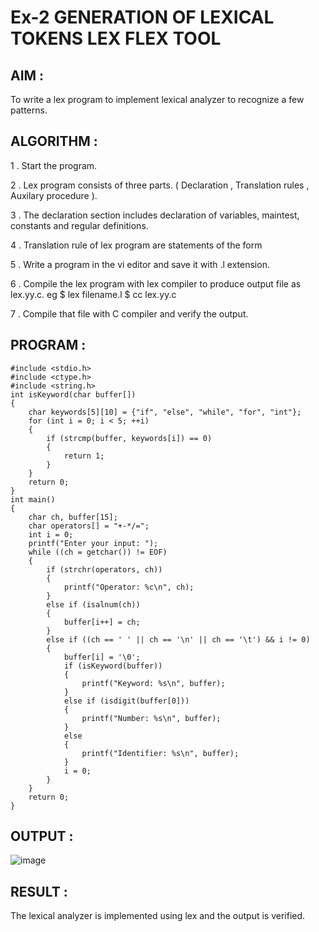 # Ex-2 GENERATION OF LEXICAL TOKENS LEX FLEX TOOL

## AIM :

To write a lex program to implement lexical analyzer to recognize a few patterns.

## ALGORITHM :

1 . Start the program.

2 . Lex program consists of three parts. ( Declaration , Translation rules , Auxilary procedure ).

3 . The declaration section includes declaration of variables, maintest, constants and regular definitions.

4 . Translation rule of lex program are statements of the form    

5 . Write a program in the vi editor and save it with .l extension.

6 . Compile the lex program with lex compiler to produce output file as lex.yy.c. eg $ lex filename.l $ cc lex.yy.c

7 . Compile that file with C compiler and verify the output.


## PROGRAM :

```
#include <stdio.h>
#include <ctype.h>
#include <string.h>
int isKeyword(char buffer[]) 
{
    char keywords[5][10] = {"if", "else", "while", "for", "int"};
    for (int i = 0; i < 5; ++i)
    {
        if (strcmp(buffer, keywords[i]) == 0) 
        {
            return 1;
        }
    }
    return 0;
}
int main() 
{
    char ch, buffer[15];
    char operators[] = "+-*/=";
    int i = 0;
    printf("Enter your input: ");
    while ((ch = getchar()) != EOF) 
    {
        if (strchr(operators, ch))
        {
            printf("Operator: %c\n", ch);
        }
        else if (isalnum(ch))
        {
            buffer[i++] = ch;
        } 
        else if ((ch == ' ' || ch == '\n' || ch == '\t') && i != 0) 
        {
            buffer[i] = '\0';
            if (isKeyword(buffer))
            {
                printf("Keyword: %s\n", buffer);
            }
            else if (isdigit(buffer[0])) 
            {
                printf("Number: %s\n", buffer);
            } 
            else 
            {
                printf("Identifier: %s\n", buffer);
            }
            i = 0;
        }
    }
    return 0;
}
```

## OUTPUT :

![image](https://github.com/user-attachments/assets/ca09899c-105c-41b9-a4f2-fac86c643464)

## RESULT :
The lexical analyzer is implemented using lex and the output is verified.
